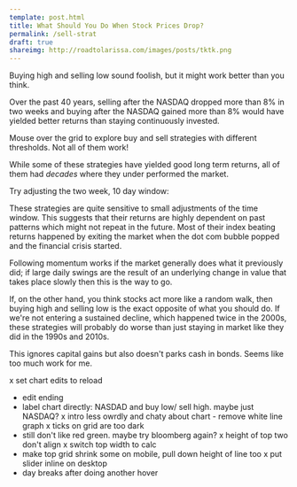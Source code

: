 ```yaml
---
template: post.html
title: What Should You Do When Stock Prices Drop? 
permalink: /sell-strat
draft: true
shareimg: http://roadtolarissa.com/images/posts/tktk.png
---
```



<link rel="stylesheet" type="text/css" href="style.css">



Buying high and selling low sound foolish, but it might work better than you think. 

Over the past 40 years, selling after the NASDAQ dropped more than 8% in two weeks and buying after the NASDAQ gained more than 8% would have yielded better returns than staying continuously invested. 

Mouse over the grid to explore buy and sell strategies with different thresholds. Not all of them work!

<div id='double-chart'>
	<div id='graph'></div>
	<div id='grid'> </div>
</div>

<p id='decade-note'>While some of these strategies have yielded good long term returns, all of them had <i>decades</i> where they under performed the market.

<div id='decade-sm'></div>

Try adjusting the two week, <span id='slider-span'>10</span> day window: <span id='slider-chart'></span>

These strategies are quite sensitive to small adjustments of the time window. This suggests that their returns are highly dependent on past patterns which might not repeat in the future. Most of their index beating returns happened by exiting the market when the dot com bubble popped and the financial crisis started. 

Following momentum works if the market generally does what it previously did; if large daily swings are the result of an underlying change in value that takes place slowly then this is the way to go. 

If, on the other hand, you think stocks act more like a random walk, then buying high and selling low is the exact opposite of what you should do. If we're not entering a sustained decline, which happened twice in the 2000s, these strategies will probably do worse than just staying in market like they did in the 1990s and 2010s. 

This ignores capital gains but also doesn't parks cash in bonds. Seems like too much work for me.

x set chart edits to reload
- edit ending
- label chart directly: NASDAD and buy low/ sell high. maybe just NASDAQ?
x intro less owrdly and chaty about chart - remove white line graph
x ticks on grid are too dark
- still don't like red green. maybe try bloomberg again?
x height of top two don't align
x switch top width to calc
- make top grid shrink some on mobile, pull down height of line too
x put slider inline on desktop
- day breaks after doing another hover

<script src='../worlds-group-2017/d3_.js'></script>
<script src='../worlds-group-2017/swoopy-drag.js'></script>
<script src='draw-line.js'></script>
<script src='_script.js'></script>
